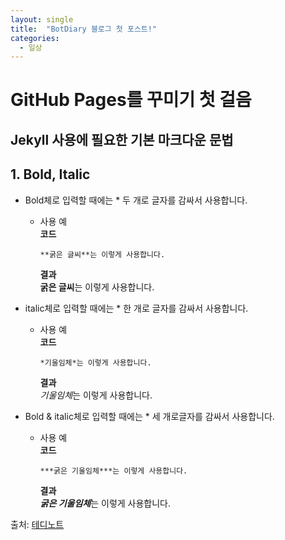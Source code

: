 ```yaml
---
layout: single
title:  "BotDiary 블로그 첫 포스트!"
categories:
  - 일상
---
```


# GitHub Pages를 꾸미기 첫 걸음

## Jekyll 사용에 필요한 기본 마크다운 문법

## 1. Bold, Italic  
  * Bold체로 입력할 때에는 * 두 개로 글자를 감싸서 사용합니다.  
    - 사용 예  
        **코드**
        ```
        **굵은 글씨**는 이렇게 사용합니다.
        ```  
        **결과**  
          **굵은 글씨**는 이렇게 사용합니다.  

  * italic체로 입력할 때에는 * 한 개로 글자를 감싸서 사용합니다.  
    - 사용 예  
        **코드**
        ```
        *기울임체*는 이렇게 사용합니다.
        ```  
        **결과**  
          *기울임체*는 이렇게 사용합니다.  

  * Bold & italic체로 입력할 때에는 * 세 개로글자를 감싸서 사용합니다.  
    - 사용 예  
        **코드**  
        ```
        ***굵은 기울임체***는 이렇게 사용합니다.
        ```  
        **결과**  
          ***굵은 기울임체***는 이렇게 사용합니다.  


출처: [테디노트](https://teddylee777.github.io/jekyll/Jekyll-%EC%82%AC%EC%9A%A9%EC%9D%84-%EC%9C%84%ED%95%9C-markdown-%EB%AC%B8%EB%B2%95)
